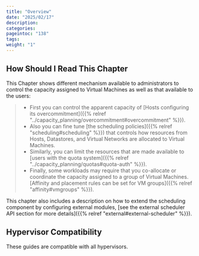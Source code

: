 ```yaml
---
title: "Overview"
date: "2025/02/17"
description:
categories:
pageintoc: "138"
tags:
weight: "1"
---
```


<a id="capacity-overview-2"></a>

<!--# Overview -->

## How Should I Read This Chapter

This Chapter shows different mechanism available to administrators to control the capacity assigned to Virtual Machines as well as that available to the users:

> - First you can control the apparent capacity of [Hosts configuring its overcommitment]({{% relref "../capacity_planning/overcommitment#overcommitment" %}}).
> - Also you can fine tune [the scheduling policies]({{% relref "scheduling#scheduling" %}}) that controls how resources from Hosts, Datastores, and Virtual Networks are allocated to Virtual Machines.
> - Similarly, you can limit the resources that are made available to [users with the quota system]({{% relref "../capacity_planning/quotas#quota-auth" %}}).
> - Finally, some workloads may require that you co-allocate or coordinate the capacity assigned to a group of Virtual Machines. [Affinity and placement rules can be set for VM groups]({{% relref "affinity#vmgroups" %}}).

This chapter also includes a description on how to extend the scheduling component by configuring external modules, [see the external scheduler API section for more details]({{% relref "external#external-scheduler" %}}).

## Hypervisor Compatibility

These guides are compatible with all hypervisors.

